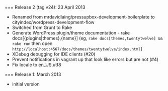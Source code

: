 === Release 2 (tag v24): 23 April 2013

* Renamed from mrdavidlaing/pressupbox-development-boilerplate to cityindex/wordpress-development-flow
* Switched from Grunt to Rake
* Generate WordPress plugin/theme documentation - rake docs[{plugins|themes},{name}] 
(eg, `rake docs[themes,twentytwelve] && rake run` then open `http://localhost:4567/docs/themes/twentytwelve/index.html`]
* XDebug debugging for IDE clients (#20)
* Prevent notifications in vagrant up that look like errors but are not (#4)
* Fix locale to en_US.utf8

=== Release 1: March 2013

* initial version
